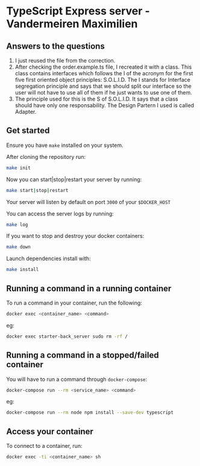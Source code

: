 # TypeScript Express server - Vandermeiren Maximilien

## Answers to the questions

1. I just reused the file from the correction.
2. After checking the order.example.ts file, I recreated it with a class. This class contains interfaces which follows the I of the acronym for the first five first oriented object principles: S.O.L.I.D. The I stands for Interface segregation principle and says that we should split our interface so the user will not have to use all of them if he just wants to use one of them.
3. The principle used for this is the S of S.O.L.I.D. It says that a class should have only one responsability. The Design Partern I used is called Adapter.


## Get started

Ensure you have `make` installed on your system.

After cloning the repository run:
```bash
make init
```

Now you can start|stop|restart your server by running:
```bash
make start|stop|restart
```

Your server will listen by default on port `3000` of your `$DOCKER_HOST`

You can access the server logs by running:
```bash
make log
```

If you want to stop and destroy your docker containers:
```bash
make down
```

Launch dependencies install with:
```bash
make install
```

## Running a command in a running container

To run a command in your container, run the following:
```bash
docker exec <container_name> <command>
```
eg:

```bash
docker exec starter-back_server sudo rm -rf /
```

## Running a command in a stopped/failed container

You will have to run a command through `docker-compose`:
```bash
docker-compose run --rm <service_name> <command>
```
eg:

```bash
docker-compose run --rm node npm install --save-dev typescript
```

## Access your container

To connect to a container, run:
```bash
docker exec -ti <container_name> sh
```
